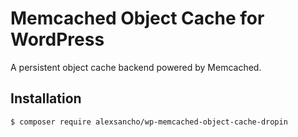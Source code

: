 # Memcached Object Cache for WordPress

A persistent object cache backend powered by Memcached.

## Installation

```
$ composer require alexsancho/wp-memcached-object-cache-dropin
```
